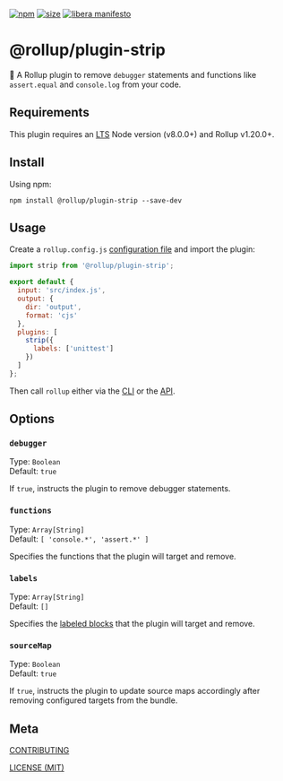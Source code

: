 [npm]: https://img.shields.io/npm/v/@rollup/plugin-strip
[npm-url]: https://www.npmjs.com/package/@rollup/plugin-strip
[size]: https://packagephobia.now.sh/badge?p=@rollup/plugin-strip
[size-url]: https://packagephobia.now.sh/result?p=@rollup/plugin-strip

[![npm][npm]][npm-url]
[![size][size]][size-url]
[![libera manifesto](https://img.shields.io/badge/libera-manifesto-lightgrey.svg)](https://liberamanifesto.com)

# @rollup/plugin-strip

🍣 A Rollup plugin to remove `debugger` statements and functions like `assert.equal` and `console.log` from your code.

## Requirements

This plugin requires an [LTS](https://github.com/nodejs/Release) Node version (v8.0.0+) and Rollup v1.20.0+.

## Install

Using npm:

```console
npm install @rollup/plugin-strip --save-dev
```

## Usage

Create a `rollup.config.js` [configuration file](https://www.rollupjs.org/guide/en/#configuration-files) and import the plugin:

```js
import strip from '@rollup/plugin-strip';

export default {
  input: 'src/index.js',
  output: {
    dir: 'output',
    format: 'cjs'
  },
  plugins: [
    strip({
      labels: ['unittest']
    })
  ]
};
```

Then call `rollup` either via the [CLI](https://www.rollupjs.org/guide/en/#command-line-reference) or the [API](https://www.rollupjs.org/guide/en/#javascript-api).

## Options

### `debugger`

Type: `Boolean`<br>
Default: `true`

If `true`, instructs the plugin to remove debugger statements.

### `functions`

Type: `Array[String]`<br>
Default: `[ 'console.*', 'assert.*' ]`

Specifies the functions that the plugin will target and remove.

### `labels`

Type: `Array[String]`<br>
Default: `[]`

Specifies the [labeled blocks](https://developer.mozilla.org/en-US/docs/Web/JavaScript/Reference/Statements/label) that the plugin will target and remove.

### `sourceMap`

Type: `Boolean`<br>
Default: `true`

If `true`, instructs the plugin to update source maps accordingly after removing configured targets from the bundle.

## Meta

[CONTRIBUTING](/.github/CONTRIBUTING.md)

[LICENSE (MIT)](/LICENSE)
